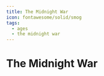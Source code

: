```yaml
---
title: The Midnight War
icon: fontawesome/solid/smog
tags:
  - ages
  - the midnight war
---
```


# The Midnight War

